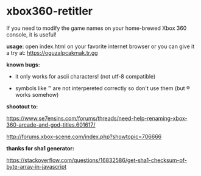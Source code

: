 # xbox360-retitler
If you need to modify the game names on your home-brewed Xbox 360 console, it is useful!

**usage**: open index.html on your favorite internet browser or you can give it a try at: https://oguzalpcakmak.tr.gg

**known bugs:**

- it only works for ascii characters! (not utf-8 compatible)

- symbols like ™ are not interpereted correctly so don't use them (but ® works somehow)

**shootout to:**

https://www.se7ensins.com/forums/threads/need-help-renaming-xbox-360-arcade-and-god-titles.601617/

http://forums.xbox-scene.com/index.php?showtopic=706666

**thanks for sha1 generator:**

https://stackoverflow.com/questions/16832586/get-sha1-checksum-of-byte-array-in-javascript
